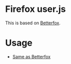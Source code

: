 # Firefox user.js
This is based on [Betterfox](https://github.com/yokoffing/Betterfox).

# Usage
- [Same as Betterfox](https://github.com/yokoffing/Betterfox#getting-started)
